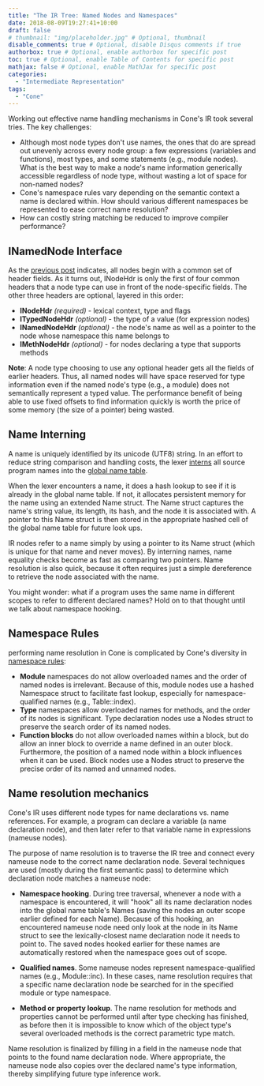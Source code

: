 ```yaml
---
title: "The IR Tree: Named Nodes and Namespaces"
date: 2018-08-09T19:27:41+10:00
draft: false
# thumbnail: "img/placeholder.jpg" # Optional, thumbnail
disable_comments: true # Optional, disable Disqus comments if true
authorbox: true # Optional, enable authorbox for specific post
toc: true # Optional, enable Table of Contents for specific post
mathjax: false # Optional, enable MathJax for specific post
categories:
  - "Intermediate Representation"
tags:
  - "Cone"
---
```


Working out effective name handling mechanisms in Cone's IR took several tries.
The key challenges:

- Although most node types don't use names, the ones that do are spread out unevenly
  across every node group:  a few expressions (variables and functions), most types,
  and some statements (e.g., module nodes).
  What is the best way to make a node's name information generically accessible
  regardless of node type, without wasting a lot of space for non-named nodes?
- Cone's namespace rules
  vary depending on the semantic context a name is declared within.
  How should various different namespaces be represented to ease correct name resolution?
- How can costly string matching be reduced to improve compiler performance?

## INamedNode Interface

As the [previous post](/post/the-ir-tree-inode) indicates, all nodes begin with
a common set of header fields. 
As it turns out, INodeHdr is only the first of four common headers that a
node type can use in front of the node-specific fields.
The other three headers are optional, layered in this order:

- **INodeHdr** *(required)* - lexical context, type and flags
- **ITypedNodeHdr** *(optional)* - the type of a value (for expression nodes)
- **INamedNodeHdr** *(optional)* - the node's name 
  as well as a pointer to the node whose namespace this name belongs to
- **IMethNodeHdr** *(optional)* - for nodes declaring a type that supports methods

**Note**: A node type choosing to use any optional header gets all the fields of earlier headers.
Thus, all named nodes will have space reserved for type information even if
the named node's type (e.g., a module) does not semantically represent a typed value.
The performance benefit of being able to use fixed offsets to find information quickly
is worth the price of some memory (the size of a pointer) being wasted.

## Name Interning

A name is uniquely identified by its unicode (UTF8) string.
In an effort to reduce string comparison and handling costs, the lexer 
[interns](https://en.wikipedia.org/wiki/String_interning) all
source program names into the 
[global name table](https://github.com/jondgoodwin/cone/blob/master/src/c-compiler/ir/nametbl.h).

When the lexer encounters a name, it does a hash lookup to see if it is already in the
global name table. If not, it allocates persistent memory for the name using an extended
Name struct. The Name struct captures the name's string value, its length, its hash, and
the node it is associated with. A pointer to this Name struct is then stored in the
appropriate hashed cell of the global name table for future look ups.

IR nodes refer to a name 
simply by using a pointer to its Name struct (which is unique for that name and never moves).
By interning names, name equality checks become as fast as comparing two pointers.
Name resolution is also quick, because it often requires just a simple dereference
to retrieve the node associated with the name.

You might wonder: what if a program uses the same name in different scopes to refer to different declared names?
Hold on to that thought until we talk about namespace hooking.

## Namespace Rules

performing name resolution in Cone is complicated by Cone's
diversity in [namespace rules](http://cone.jondgoodwin.com/coneref/refnamespace.html):

- **Module** namespaces do not allow overloaded names and the order of named nodes is irrelevant.
  Because of this, module nodes use a hashed Namespace struct to facilitate fast lookup,
  especially for namespace-qualified names (e.g., Table::index).
- **Type** namespaces allow overloaded names for methods, and the order of its nodes is significant.
  Type declaration nodes use a Nodes struct to preserve the search order of its named nodes.
- **Function blocks** do not allow overloaded names within a block, but do allow an inner block
  to override a name defined in an outer block.
  Furthermore, the position of a named node within a block influences when it can be used.
  Block nodes use a Nodes struct to preserve the precise order of its named and unnamed nodes.

## Name resolution mechanics

Cone's IR uses different node types for name declarations vs. name references.
For example, a program can declare a variable (a name declaration node), and then later
refer to that variable name in expressions (nameuse nodes).

The purpose of name resolution is to traverse the IR tree and 
connect every nameuse node to the correct name declaration node. 
Several techniques are used (mostly during the first semantic pass) to
determine which declaration node matches a nameuse node:

- **Namespace hooking**.
  During tree traversal, whenever a node with a namespace is encountered,
  it will "hook" all its name declaration nodes into the global name table's Names
  (saving the nodes an outer scope earlier defined for each Name).
  Because of this hooking,
  an encountered nameuse node need only look at the node in its Name struct to see
  the lexically-closest name declaration node it needs to point to.
  The saved nodes hooked earlier for these names are automatically restored when the namespace goes out of scope.

- **Qualified names**.
  Some nameuse nodes represent namespace-qualified names (e.g., Module::inc).
  In these cases, name resolution requires that a specific name declaration node be searched
  for in the specified module or type namespace.

- **Method or property lookup**.
  The name resolution for methods and properties cannot be performed until after type checking
  has finished, as before then it is impossible to know which of 
  the object type's several overloaded methods
  is the correct parametric type match.

Name resolution is finalized by filling in a
field in the nameuse node that points to the found name declaration node.
Where appropriate, the nameuse node also copies over the declared name's type information,
thereby simplifying future type inference work.